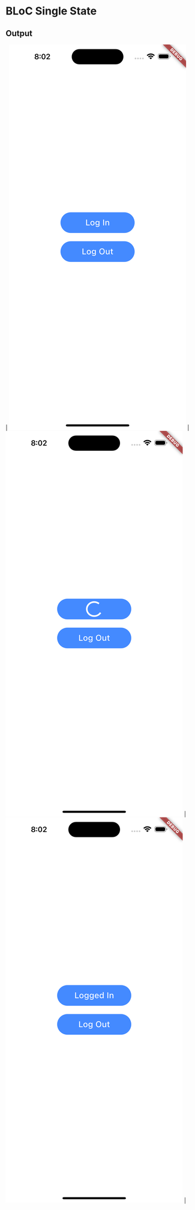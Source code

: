 # BLoC Single State

## Output

| ![default state](ss1.png "Default state")      | ![loading state](ss2.png "Loading state") | ![loaded state](ss3.png "Loaded state")  |
